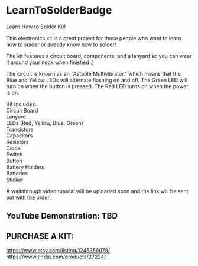 # LearnToSolderBadge

Learn How to Solder Kit!  

This electronics kit is a great project for those people who want to learn how to solder or already know how to solder!  

The kit features a circuit board, components, and a lanyard so you can wear it around your neck when finished :)  

The circuit is known as an "Astable Multivibrator," which means that the Blue and Yellow LEDs will alternate flashing on and off.  The Green LED will turn on when the button is pressed.  The Red LED turns on when the power is on.  

Kit Includes:  
Circuit Board  
Lanyard  
LEDs (Red, Yellow, Blue, Green)  
Transistors  
Capacitors  
Resistors  
Diode  
Switch  
Button  
Battery Holders  
Batteries  
Sticker  

A walkthrough video tutorial will be uploaded soon and the link will be sent out with the order.  


## YouTube Demonstration: TBD

## PURCHASE A KIT:
https://www.etsy.com/listing/1245356078/  
https://www.tindie.com/products/27224/
